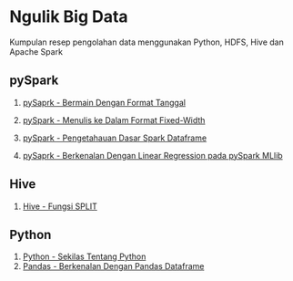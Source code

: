 # Ngulik Big Data
Kumpulan resep pengolahan data menggunakan Python, HDFS, Hive dan Apache Spark
<br>

## pySpark
1. [pySaprk - Bermain Dengan Format Tanggal](https://github.com/project303/Ngulik-Big-Data/blob/master/Bermain_dengan_format_tanggal.ipynb)

2. [pySpark - Menulis ke Dalam Format Fixed-Width](https://app.zepl.com/viewer/github/project303/Ngulik-Big-Data/blob/master/pySpark%20-%20Menulis%20ke%20Dalam%20Format%20Fixed%20Width.json)

3. [pySpark - Pengetahauan Dasar Spark Dataframe](https://github.com/project303/Ngulik-Big-Data/blob/master/Pengetahauan_Dasar_Spark_Dataframe.ipynb)

4. [pySaprk - Berkenalan Dengan Linear Regression pada pySpark MLlib](https://github.com/project303/Ngulik-Big-Data/blob/master/Berkenalan_Dengan_Linear_Regression_pada_PySpark_MLlib.ipynb)



## Hive
1. [Hive - Fungsi SPLIT](https://app.zepl.com/viewer/github/project303/Ngulik-Big-Data/blob/master/Hive%20-%20Fungsi%20SPLIT.json)



## Python
1. [Python - Sekilas Tentang Python](https://github.com/project303/Ngulik-Big-Data/blob/master/Berkenalan%20dengan%20Python.ipynb)
2. [Pandas - Berkenalan Dengan Pandas Dataframe](https://github.com/project303/Ngulik-Big-Data/blob/master/Berkenalan%20Dengan%20Pandas%20Dataframe.ipynb)

